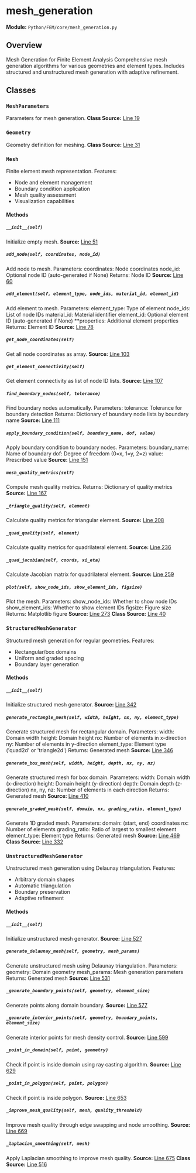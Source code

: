 # mesh_generation
**Module:** `Python/FEM/core/mesh_generation.py`
## Overview
Mesh Generation for Finite Element Analysis
Comprehensive mesh generation algorithms for various geometries and element types.
Includes structured and unstructured mesh generation with adaptive refinement.
## Classes
### `MeshParameters`
Parameters for mesh generation.
**Class Source:** [Line 19](Python/FEM/core/mesh_generation.py#L19)
### `Geometry`
Geometry definition for meshing.
**Class Source:** [Line 31](Python/FEM/core/mesh_generation.py#L31)
### `Mesh`
Finite element mesh representation.
Features:
- Node and element management
- Boundary condition application
- Mesh quality assessment
- Visualization capabilities
#### Methods
##### `__init__(self)`
Initialize empty mesh.
**Source:** [Line 51](Python/FEM/core/mesh_generation.py#L51)
##### `add_node(self, coordinates, node_id)`
Add node to mesh.
Parameters:
coordinates: Node coordinates
node_id: Optional node ID (auto-generated if None)
Returns:
Node ID
**Source:** [Line 60](Python/FEM/core/mesh_generation.py#L60)
##### `add_element(self, element_type, node_ids, material_id, element_id)`
Add element to mesh.
Parameters:
element_type: Type of element
node_ids: List of node IDs
material_id: Material identifier
element_id: Optional element ID (auto-generated if None)
**properties: Additional element properties
Returns:
Element ID
**Source:** [Line 78](Python/FEM/core/mesh_generation.py#L78)
##### `get_node_coordinates(self)`
Get all node coordinates as array.
**Source:** [Line 103](Python/FEM/core/mesh_generation.py#L103)
##### `get_element_connectivity(self)`
Get element connectivity as list of node ID lists.
**Source:** [Line 107](Python/FEM/core/mesh_generation.py#L107)
##### `find_boundary_nodes(self, tolerance)`
Find boundary nodes automatically.
Parameters:
tolerance: Tolerance for boundary detection
Returns:
Dictionary of boundary node lists by boundary name
**Source:** [Line 111](Python/FEM/core/mesh_generation.py#L111)
##### `apply_boundary_condition(self, boundary_name, dof, value)`
Apply boundary condition to boundary nodes.
Parameters:
boundary_name: Name of boundary
dof: Degree of freedom (0=x, 1=y, 2=z)
value: Prescribed value
**Source:** [Line 151](Python/FEM/core/mesh_generation.py#L151)
##### `mesh_quality_metrics(self)`
Compute mesh quality metrics.
Returns:
Dictionary of quality metrics
**Source:** [Line 167](Python/FEM/core/mesh_generation.py#L167)
##### `_triangle_quality(self, element)`
Calculate quality metrics for triangular element.
**Source:** [Line 208](Python/FEM/core/mesh_generation.py#L208)
##### `_quad_quality(self, element)`
Calculate quality metrics for quadrilateral element.
**Source:** [Line 236](Python/FEM/core/mesh_generation.py#L236)
##### `_quad_jacobian(self, coords, xi_eta)`
Calculate Jacobian matrix for quadrilateral element.
**Source:** [Line 259](Python/FEM/core/mesh_generation.py#L259)
##### `plot(self, show_node_ids, show_element_ids, figsize)`
Plot the mesh.
Parameters:
show_node_ids: Whether to show node IDs
show_element_ids: Whether to show element IDs
figsize: Figure size
Returns:
Matplotlib figure
**Source:** [Line 273](Python/FEM/core/mesh_generation.py#L273)
**Class Source:** [Line 40](Python/FEM/core/mesh_generation.py#L40)
### `StructuredMeshGenerator`
Structured mesh generation for regular geometries.
Features:
- Rectangular/box domains
- Uniform and graded spacing
- Boundary layer generation
#### Methods
##### `__init__(self)`
Initialize structured mesh generator.
**Source:** [Line 342](Python/FEM/core/mesh_generation.py#L342)
##### `generate_rectangle_mesh(self, width, height, nx, ny, element_type)`
Generate structured mesh for rectangular domain.
Parameters:
width: Domain width
height: Domain height
nx: Number of elements in x-direction
ny: Number of elements in y-direction
element_type: Element type ('quad2d' or 'triangle2d')
Returns:
Generated mesh
**Source:** [Line 346](Python/FEM/core/mesh_generation.py#L346)
##### `generate_box_mesh(self, width, height, depth, nx, ny, nz)`
Generate structured mesh for box domain.
Parameters:
width: Domain width (x-direction)
height: Domain height (y-direction)
depth: Domain depth (z-direction)
nx, ny, nz: Number of elements in each direction
Returns:
Generated mesh
**Source:** [Line 410](Python/FEM/core/mesh_generation.py#L410)
##### `generate_graded_mesh(self, domain, nx, grading_ratio, element_type)`
Generate 1D graded mesh.
Parameters:
domain: (start, end) coordinates
nx: Number of elements
grading_ratio: Ratio of largest to smallest element
element_type: Element type
Returns:
Generated mesh
**Source:** [Line 469](Python/FEM/core/mesh_generation.py#L469)
**Class Source:** [Line 332](Python/FEM/core/mesh_generation.py#L332)
### `UnstructuredMeshGenerator`
Unstructured mesh generation using Delaunay triangulation.
Features:
- Arbitrary domain shapes
- Automatic triangulation
- Boundary preservation
- Adaptive refinement
#### Methods
##### `__init__(self)`
Initialize unstructured mesh generator.
**Source:** [Line 527](Python/FEM/core/mesh_generation.py#L527)
##### `generate_delaunay_mesh(self, geometry, mesh_params)`
Generate unstructured mesh using Delaunay triangulation.
Parameters:
geometry: Domain geometry
mesh_params: Mesh generation parameters
Returns:
Generated mesh
**Source:** [Line 531](Python/FEM/core/mesh_generation.py#L531)
##### `_generate_boundary_points(self, geometry, element_size)`
Generate points along domain boundary.
**Source:** [Line 577](Python/FEM/core/mesh_generation.py#L577)
##### `_generate_interior_points(self, geometry, boundary_points, element_size)`
Generate interior points for mesh density control.
**Source:** [Line 599](Python/FEM/core/mesh_generation.py#L599)
##### `_point_in_domain(self, point, geometry)`
Check if point is inside domain using ray casting algorithm.
**Source:** [Line 629](Python/FEM/core/mesh_generation.py#L629)
##### `_point_in_polygon(self, point, polygon)`
Check if point is inside polygon.
**Source:** [Line 653](Python/FEM/core/mesh_generation.py#L653)
##### `_improve_mesh_quality(self, mesh, quality_threshold)`
Improve mesh quality through edge swapping and node smoothing.
**Source:** [Line 669](Python/FEM/core/mesh_generation.py#L669)
##### `_laplacian_smoothing(self, mesh)`
Apply Laplacian smoothing to improve mesh quality.
**Source:** [Line 675](Python/FEM/core/mesh_generation.py#L675)
**Class Source:** [Line 516](Python/FEM/core/mesh_generation.py#L516)